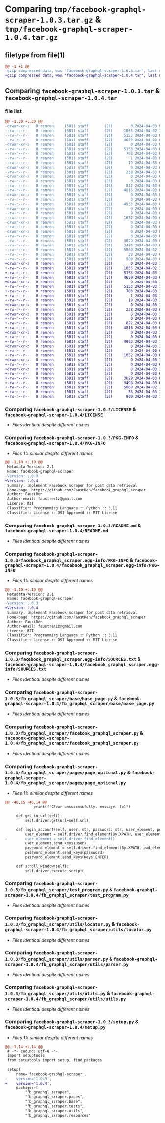 # Comparing `tmp/facebook-graphql-scraper-1.0.3.tar.gz` & `tmp/facebook-graphql-scraper-1.0.4.tar.gz`

## filetype from file(1)

```diff
@@ -1 +1 @@
-gzip compressed data, was "facebook-graphql-scraper-1.0.3.tar", last modified: Wed Apr  3 09:25:42 2024, max compression
+gzip compressed data, was "facebook-graphql-scraper-1.0.4.tar", last modified: Wed Apr  3 10:05:37 2024, max compression
```

## Comparing `facebook-graphql-scraper-1.0.3.tar` & `facebook-graphql-scraper-1.0.4.tar`

### file list

```diff
@@ -1,30 +1,30 @@
-drwxr-xr-x   0 renren     (501) staff       (20)        0 2024-04-03 09:25:42.107468 facebook-graphql-scraper-1.0.3/
--rw-r--r--   0 renren     (501) staff       (20)     1055 2024-04-02 15:04:14.000000 facebook-graphql-scraper-1.0.3/LICENSE
--rw-r--r--   0 renren     (501) staff       (20)     5153 2024-04-03 09:25:42.107129 facebook-graphql-scraper-1.0.3/PKG-INFO
--rw-r--r--   0 renren     (501) staff       (20)     4659 2024-04-03 09:22:44.000000 facebook-graphql-scraper-1.0.3/README.md
-drwxr-xr-x   0 renren     (501) staff       (20)        0 2024-04-03 09:25:42.103441 facebook-graphql-scraper-1.0.3/facebook_graphql_scraper.egg-info/
--rw-r--r--   0 renren     (501) staff       (20)     5153 2024-04-03 09:25:41.000000 facebook-graphql-scraper-1.0.3/facebook_graphql_scraper.egg-info/PKG-INFO
--rw-r--r--   0 renren     (501) staff       (20)      703 2024-04-03 09:25:42.000000 facebook-graphql-scraper-1.0.3/facebook_graphql_scraper.egg-info/SOURCES.txt
--rw-r--r--   0 renren     (501) staff       (20)        1 2024-04-03 09:25:41.000000 facebook-graphql-scraper-1.0.3/facebook_graphql_scraper.egg-info/dependency_links.txt
--rw-r--r--   0 renren     (501) staff       (20)       19 2024-04-03 09:25:41.000000 facebook-graphql-scraper-1.0.3/facebook_graphql_scraper.egg-info/top_level.txt
-drwxr-xr-x   0 renren     (501) staff       (20)        0 2024-04-03 09:25:42.104699 facebook-graphql-scraper-1.0.3/fb_graphql_scraper/
--rw-r--r--   0 renren     (501) staff       (20)      238 2024-04-03 07:55:30.000000 facebook-graphql-scraper-1.0.3/fb_graphql_scraper/__init__.py
-drwxr-xr-x   0 renren     (501) staff       (20)        0 2024-04-03 09:25:42.105215 facebook-graphql-scraper-1.0.3/fb_graphql_scraper/base/
--rw-r--r--   0 renren     (501) staff       (20)        0 2024-04-03 07:27:32.000000 facebook-graphql-scraper-1.0.3/fb_graphql_scraper/base/__init__.py
--rw-r--r--   0 renren     (501) staff       (20)      822 2024-04-03 07:55:30.000000 facebook-graphql-scraper-1.0.3/fb_graphql_scraper/base/base_page.py
--rw-r--r--   0 renren     (501) staff       (20)     4816 2024-04-03 08:03:10.000000 facebook-graphql-scraper-1.0.3/fb_graphql_scraper/facebook_graphql_scraper.py
-drwxr-xr-x   0 renren     (501) staff       (20)        0 2024-04-03 09:25:42.105577 facebook-graphql-scraper-1.0.3/fb_graphql_scraper/pages/
--rw-r--r--   0 renren     (501) staff       (20)        0 2024-04-03 06:55:07.000000 facebook-graphql-scraper-1.0.3/fb_graphql_scraper/pages/__init__.py
--rw-r--r--   0 renren     (501) staff       (20)     4953 2024-04-03 07:55:30.000000 facebook-graphql-scraper-1.0.3/fb_graphql_scraper/pages/page_optional.py
-drwxr-xr-x   0 renren     (501) staff       (20)        0 2024-04-03 09:25:42.105805 facebook-graphql-scraper-1.0.3/fb_graphql_scraper/resources/
--rw-r--r--   0 renren     (501) staff       (20)        0 2024-04-03 06:55:07.000000 facebook-graphql-scraper-1.0.3/fb_graphql_scraper/resources/__init__.py
--rw-r--r--   0 renren     (501) staff       (20)     1052 2024-04-03 07:55:30.000000 facebook-graphql-scraper-1.0.3/fb_graphql_scraper/test_program.py
-drwxr-xr-x   0 renren     (501) staff       (20)        0 2024-04-03 09:25:42.105960 facebook-graphql-scraper-1.0.3/fb_graphql_scraper/tests/
--rw-r--r--   0 renren     (501) staff       (20)        0 2024-04-03 06:55:08.000000 facebook-graphql-scraper-1.0.3/fb_graphql_scraper/tests/__init__.py
-drwxr-xr-x   0 renren     (501) staff       (20)        0 2024-04-03 09:25:42.106660 facebook-graphql-scraper-1.0.3/fb_graphql_scraper/utils/
--rw-r--r--   0 renren     (501) staff       (20)        0 2024-04-03 06:55:08.000000 facebook-graphql-scraper-1.0.3/fb_graphql_scraper/utils/__init__.py
--rw-r--r--   0 renren     (501) staff       (20)     3029 2024-04-03 03:00:16.000000 facebook-graphql-scraper-1.0.3/fb_graphql_scraper/utils/locator.py
--rw-r--r--   0 renren     (501) staff       (20)     3498 2024-04-03 07:55:30.000000 facebook-graphql-scraper-1.0.3/fb_graphql_scraper/utils/parser.py
--rw-r--r--   0 renren     (501) staff       (20)     5860 2024-04-02 15:30:41.000000 facebook-graphql-scraper-1.0.3/fb_graphql_scraper/utils/utils.py
--rw-r--r--   0 renren     (501) staff       (20)       38 2024-04-03 09:25:42.107541 facebook-graphql-scraper-1.0.3/setup.cfg
--rw-r--r--   0 renren     (501) staff       (20)      909 2024-04-03 09:25:33.000000 facebook-graphql-scraper-1.0.3/setup.py
+drwxr-xr-x   0 renren     (501) staff       (20)        0 2024-04-03 10:05:37.263063 facebook-graphql-scraper-1.0.4/
+-rw-r--r--   0 renren     (501) staff       (20)     1055 2024-04-02 15:04:14.000000 facebook-graphql-scraper-1.0.4/LICENSE
+-rw-r--r--   0 renren     (501) staff       (20)     5153 2024-04-03 10:05:37.262708 facebook-graphql-scraper-1.0.4/PKG-INFO
+-rw-r--r--   0 renren     (501) staff       (20)     4659 2024-04-03 09:22:44.000000 facebook-graphql-scraper-1.0.4/README.md
+drwxr-xr-x   0 renren     (501) staff       (20)        0 2024-04-03 10:05:37.259676 facebook-graphql-scraper-1.0.4/facebook_graphql_scraper.egg-info/
+-rw-r--r--   0 renren     (501) staff       (20)     5153 2024-04-03 10:05:37.000000 facebook-graphql-scraper-1.0.4/facebook_graphql_scraper.egg-info/PKG-INFO
+-rw-r--r--   0 renren     (501) staff       (20)      703 2024-04-03 10:05:37.000000 facebook-graphql-scraper-1.0.4/facebook_graphql_scraper.egg-info/SOURCES.txt
+-rw-r--r--   0 renren     (501) staff       (20)        1 2024-04-03 10:05:37.000000 facebook-graphql-scraper-1.0.4/facebook_graphql_scraper.egg-info/dependency_links.txt
+-rw-r--r--   0 renren     (501) staff       (20)       19 2024-04-03 10:05:37.000000 facebook-graphql-scraper-1.0.4/facebook_graphql_scraper.egg-info/top_level.txt
+drwxr-xr-x   0 renren     (501) staff       (20)        0 2024-04-03 10:05:37.260382 facebook-graphql-scraper-1.0.4/fb_graphql_scraper/
+-rw-r--r--   0 renren     (501) staff       (20)      238 2024-04-03 07:55:30.000000 facebook-graphql-scraper-1.0.4/fb_graphql_scraper/__init__.py
+drwxr-xr-x   0 renren     (501) staff       (20)        0 2024-04-03 10:05:37.260738 facebook-graphql-scraper-1.0.4/fb_graphql_scraper/base/
+-rw-r--r--   0 renren     (501) staff       (20)        0 2024-04-03 07:27:32.000000 facebook-graphql-scraper-1.0.4/fb_graphql_scraper/base/__init__.py
+-rw-r--r--   0 renren     (501) staff       (20)      822 2024-04-03 07:55:30.000000 facebook-graphql-scraper-1.0.4/fb_graphql_scraper/base/base_page.py
+-rw-r--r--   0 renren     (501) staff       (20)     4816 2024-04-03 08:03:10.000000 facebook-graphql-scraper-1.0.4/fb_graphql_scraper/facebook_graphql_scraper.py
+drwxr-xr-x   0 renren     (501) staff       (20)        0 2024-04-03 10:05:37.261128 facebook-graphql-scraper-1.0.4/fb_graphql_scraper/pages/
+-rw-r--r--   0 renren     (501) staff       (20)        0 2024-04-03 06:55:07.000000 facebook-graphql-scraper-1.0.4/fb_graphql_scraper/pages/__init__.py
+-rw-r--r--   0 renren     (501) staff       (20)     4903 2024-04-03 10:04:53.000000 facebook-graphql-scraper-1.0.4/fb_graphql_scraper/pages/page_optional.py
+drwxr-xr-x   0 renren     (501) staff       (20)        0 2024-04-03 10:05:37.261357 facebook-graphql-scraper-1.0.4/fb_graphql_scraper/resources/
+-rw-r--r--   0 renren     (501) staff       (20)        0 2024-04-03 06:55:07.000000 facebook-graphql-scraper-1.0.4/fb_graphql_scraper/resources/__init__.py
+-rw-r--r--   0 renren     (501) staff       (20)     1052 2024-04-03 07:55:30.000000 facebook-graphql-scraper-1.0.4/fb_graphql_scraper/test_program.py
+drwxr-xr-x   0 renren     (501) staff       (20)        0 2024-04-03 10:05:37.261521 facebook-graphql-scraper-1.0.4/fb_graphql_scraper/tests/
+-rw-r--r--   0 renren     (501) staff       (20)        0 2024-04-03 06:55:08.000000 facebook-graphql-scraper-1.0.4/fb_graphql_scraper/tests/__init__.py
+drwxr-xr-x   0 renren     (501) staff       (20)        0 2024-04-03 10:05:37.262235 facebook-graphql-scraper-1.0.4/fb_graphql_scraper/utils/
+-rw-r--r--   0 renren     (501) staff       (20)        0 2024-04-03 06:55:08.000000 facebook-graphql-scraper-1.0.4/fb_graphql_scraper/utils/__init__.py
+-rw-r--r--   0 renren     (501) staff       (20)     3029 2024-04-03 03:00:16.000000 facebook-graphql-scraper-1.0.4/fb_graphql_scraper/utils/locator.py
+-rw-r--r--   0 renren     (501) staff       (20)     3498 2024-04-03 07:55:30.000000 facebook-graphql-scraper-1.0.4/fb_graphql_scraper/utils/parser.py
+-rw-r--r--   0 renren     (501) staff       (20)     5860 2024-04-02 15:30:41.000000 facebook-graphql-scraper-1.0.4/fb_graphql_scraper/utils/utils.py
+-rw-r--r--   0 renren     (501) staff       (20)       38 2024-04-03 10:05:37.263141 facebook-graphql-scraper-1.0.4/setup.cfg
+-rw-r--r--   0 renren     (501) staff       (20)      909 2024-04-03 10:05:18.000000 facebook-graphql-scraper-1.0.4/setup.py
```

### Comparing `facebook-graphql-scraper-1.0.3/LICENSE` & `facebook-graphql-scraper-1.0.4/LICENSE`

 * *Files identical despite different names*

### Comparing `facebook-graphql-scraper-1.0.3/PKG-INFO` & `facebook-graphql-scraper-1.0.4/PKG-INFO`

 * *Files 1% similar despite different names*

```diff
@@ -1,10 +1,10 @@
 Metadata-Version: 2.1
 Name: facebook-graphql-scraper
-Version: 1.0.3
+Version: 1.0.4
 Summary: Implement Facebook scraper for post data retrieval
 Home-page: https://github.com/FaustRen/facebook_graphql_scraper
 Author: FaustRen
 Author-email: faustren1z@gmail.com
 License: MIT
 Classifier: Programming Language :: Python :: 3.11
 Classifier: License :: OSI Approved :: MIT License
```

### Comparing `facebook-graphql-scraper-1.0.3/README.md` & `facebook-graphql-scraper-1.0.4/README.md`

 * *Files identical despite different names*

### Comparing `facebook-graphql-scraper-1.0.3/facebook_graphql_scraper.egg-info/PKG-INFO` & `facebook-graphql-scraper-1.0.4/facebook_graphql_scraper.egg-info/PKG-INFO`

 * *Files 1% similar despite different names*

```diff
@@ -1,10 +1,10 @@
 Metadata-Version: 2.1
 Name: facebook-graphql-scraper
-Version: 1.0.3
+Version: 1.0.4
 Summary: Implement Facebook scraper for post data retrieval
 Home-page: https://github.com/FaustRen/facebook_graphql_scraper
 Author: FaustRen
 Author-email: faustren1z@gmail.com
 License: MIT
 Classifier: Programming Language :: Python :: 3.11
 Classifier: License :: OSI Approved :: MIT License
```

### Comparing `facebook-graphql-scraper-1.0.3/facebook_graphql_scraper.egg-info/SOURCES.txt` & `facebook-graphql-scraper-1.0.4/facebook_graphql_scraper.egg-info/SOURCES.txt`

 * *Files identical despite different names*

### Comparing `facebook-graphql-scraper-1.0.3/fb_graphql_scraper/base/base_page.py` & `facebook-graphql-scraper-1.0.4/fb_graphql_scraper/base/base_page.py`

 * *Files identical despite different names*

### Comparing `facebook-graphql-scraper-1.0.3/fb_graphql_scraper/facebook_graphql_scraper.py` & `facebook-graphql-scraper-1.0.4/fb_graphql_scraper/facebook_graphql_scraper.py`

 * *Files identical despite different names*

### Comparing `facebook-graphql-scraper-1.0.3/fb_graphql_scraper/pages/page_optional.py` & `facebook-graphql-scraper-1.0.4/fb_graphql_scraper/pages/page_optional.py`

 * *Files 1% similar despite different names*

```diff
@@ -46,15 +46,14 @@
             print(f"Clear unsuccessfully, message: {e}")
 
     def get_in_url(self):
         self.driver.get(url=self.url)
 
     def login_account(self, user: str, password: str, user_element, pwd_element):
         user_element = self.driver.find_element(By.XPATH, user_element)
-        user_element = self.driver.find_element()
         user_element.send_keys(user)
         password_element = self.driver.find_element(By.XPATH, pwd_element)
         password_element.send_keys(password)
         password_element.send_keys(Keys.ENTER)
 
     def scroll_window(self):
         self.driver.execute_script(
```

### Comparing `facebook-graphql-scraper-1.0.3/fb_graphql_scraper/test_program.py` & `facebook-graphql-scraper-1.0.4/fb_graphql_scraper/test_program.py`

 * *Files identical despite different names*

### Comparing `facebook-graphql-scraper-1.0.3/fb_graphql_scraper/utils/locator.py` & `facebook-graphql-scraper-1.0.4/fb_graphql_scraper/utils/locator.py`

 * *Files identical despite different names*

### Comparing `facebook-graphql-scraper-1.0.3/fb_graphql_scraper/utils/parser.py` & `facebook-graphql-scraper-1.0.4/fb_graphql_scraper/utils/parser.py`

 * *Files identical despite different names*

### Comparing `facebook-graphql-scraper-1.0.3/fb_graphql_scraper/utils/utils.py` & `facebook-graphql-scraper-1.0.4/fb_graphql_scraper/utils/utils.py`

 * *Files identical despite different names*

### Comparing `facebook-graphql-scraper-1.0.3/setup.py` & `facebook-graphql-scraper-1.0.4/setup.py`

 * *Files 1% similar despite different names*

```diff
@@ -1,14 +1,14 @@
 # -*- coding: utf-8 -*-
 import setuptools
 from setuptools import setup, find_packages
 
 setup(
     name='facebook-graphql-scraper',
-    version='1.0.3',
+    version='1.0.4',
     packages=[
         "fb_graphql_scraper",
         "fb_graphql_scraper.pages",
         "fb_graphql_scraper.base",
         "fb_graphql_scraper.tests", 
         "fb_graphql_scraper.utils",
         "fb_graphql_scraper.resources"
```

